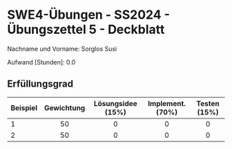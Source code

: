 # **SWE4-Übungen - SS2024 - Übungszettel 5 - Deckblatt**

Nachname und Vorname: Sorglos Susi

Aufwand [Stunden]:    0.0

## **Erfüllungsgrad**

| Beispiel  | Gewichtung  | Lösungsidee (15%) | Implement. (70%) | Testen (15%)    |
| --------- | :---------: | :---------------: | :--------------: | :-------------: |
| 1         | 50          | 0                 | 0                | 0               |
| 2         | 50          | 0                 | 0                | 0               |
